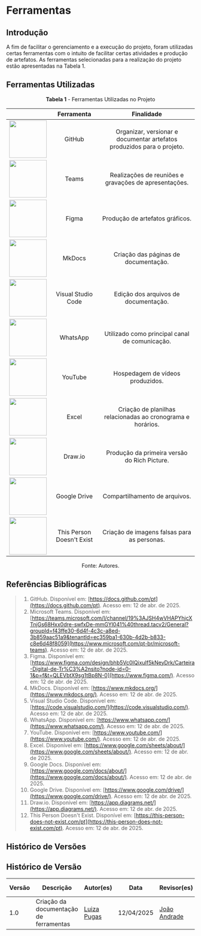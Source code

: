 # Ferramentas

## Introdução

A fim de facilitar o gerenciamento e a execução do projeto, foram utilizadas certas ferramentas com o intuito de facilitar certas atividades e produção de artefatos. As ferramentas selecionadas para a realização do projeto estão apresentadas na Tabela 1.

## Ferramentas Utilizadas

<p align="center"><b>Tabela 1</b> - Ferramentas Utilizadas no Projeto</p>

|                                                                                                                             |        Ferramenta         |                               Finalidade                               |
| :-------------------------------------------------------------------------------------------------------------------------: | :-----------------------: | :--------------------------------------------------------------------: |
| <img src="https://github.githubassets.com/images/modules/logos_page/GitHub-Mark.png" style="height:100px;width:100px"/>     |          GitHub           | Organizar, versionar e documentar artefatos produzidos para o projeto. |
| <img src="https://upload.wikimedia.org/wikipedia/commons/thumb/c/c9/Microsoft_Office_Teams_%282018%E2%80%93present%29.svg/640px-Microsoft_Office_Teams_%282018%E2%80%93present%29.svg.png" style="height:100px;width:100px"/> |           Teams           | Realizações de reuniões e gravações de apresentações.                  |
| <img src="https://upload.wikimedia.org/wikipedia/commons/3/33/Figma-logo.svg" style="height:100px;width:100px"/>           |           Figma           | Produção de artefatos gráficos.                                        |
| <img src="https://user-images.githubusercontent.com/16578570/61556938-3c337400-aa63-11e9-9ec1-a3ba5643a1a6.png" style="height:100px;width:100px"/> |          MkDocs           | Criação das páginas de documentação.                                   |
| <img src="https://upload.wikimedia.org/wikipedia/commons/9/9a/Visual_Studio_Code_1.35_icon.svg" style="height:100px;width:100px"/> |    Visual Studio Code     | Edição dos arquivos de documentação.                                   |
| <img src="https://upload.wikimedia.org/wikipedia/commons/6/6b/WhatsApp.svg" style="height:100px;width:100px"/>             |         WhatsApp          | Utilizado como principal canal de comunicação.                         |
| <img src="https://upload.wikimedia.org/wikipedia/commons/b/b8/YouTube_Logo_2017.svg" style="height:100px;width:100px"/>     |          YouTube          | Hospedagem de vídeos produzidos.                                       |
| <img src="https://upload.wikimedia.org/wikipedia/commons/thumb/3/34/Microsoft_Office_Excel_%282019%E2%80%93present%29.svg/1200px-Microsoft_Office_Excel_%282019%E2%80%93present%29.svg.png" style="height:100px;width:100px"/> |           Excel           | Criação de planilhas relacionadas ao cronograma e horários.  
| <img src="https://store-images.s-microsoft.com/image/apps.1409.13851527096222888.2b60149a-04a5-4578-a6b2-d7b7377332d5.c22d8e97-4d44-4304-9bd2-55f9d29c0f82" style="height:100px;width:100px"/>                | Draw.io| Produção da primeira versão do Rich Picture.          |
| <img src="https://upload.wikimedia.org/wikipedia/commons/d/da/Google_Drive_logo.png" style="height:100px;width:100px"/>    |       Google Drive        | Compartilhamento de arquivos.                                          |
| <img src="https://avatars.githubusercontent.com/u/47250886?s=280&v=4" style="height:100px;width:100px"/>                   | This Person Doesn't Exist | Criação de imagens falsas para as personas.                            |


<p align="center">Fonte: Autores.</p>

## Referências Bibliográficas

> 1. GitHub. Disponível em: [https://docs.github.com/pt](https://docs.github.com/pt). Acesso em: 12 de abr. de 2025.  
> 2. Microsoft Teams. Disponível em: [https://teams.microsoft.com/l/channel/19%3AJSH4wVHAPYhjcXTnjGs68Hxx0dre-swfxDe-mmGYl041%40thread.tacv2/General?groupId=f43ffe30-6d4f-4c3c-a8ed-3b859aac51a9&tenantId=ec359ba1-630b-4d2b-b833-c8e6d48f8059](https://www.microsoft.com/pt-br/microsoft-teams). Acesso em: 12 de abr. de 2025.  
> 3. Figma. Disponível em: [https://www.figma.com/design/bhb5Vc0IQixuIf5kNeyDrk/Carteira-Digital-de-Tr%C3%A2nsito?node-id=0-1&p=f&t=QLEVbtX9sg1tBp8N-0](https://www.figma.com/). Acesso em: 12 de abr. de 2025.  
> 4. MkDocs. Disponível em: [https://www.mkdocs.org/](https://www.mkdocs.org/). Acesso em: 12 de abr. de 2025.  
> 5. Visual Studio Code. Disponível em: [https://code.visualstudio.com/](https://code.visualstudio.com/). Acesso em: 12 de abr. de 2025.  
> 6. WhatsApp. Disponível em: [https://www.whatsapp.com/](https://www.whatsapp.com/). Acesso em: 12 de abr. de 2025.  
> 7. YouTube. Disponível em: [https://www.youtube.com/](https://www.youtube.com/). Acesso em: 12 de abr. de 2025.  
> 8. Excel. Disponível em: [https://www.google.com/sheets/about/](https://www.google.com/sheets/about/). Acesso em: 12 de abr. de 2025.  
> 9. Google Docs. Disponível em: [https://www.google.com/docs/about/](https://www.google.com/docs/about/). Acesso em: 12 de abr. de 2025.  
> 10. Google Drive. Disponível em: [https://www.google.com/drive/](https://www.google.com/drive/). Acesso em: 12 de abr. de 2025.  
> 11. Draw.io. Disponível em: [https://app.diagrams.net/](https://app.diagrams.net/). Acesso em: 12 de abr. de 2025.  
> 12. This Person Doesn't Exist. Disponível em: [https://this-person-does-not-exist.com/pt](https://this-person-does-not-exist.com/pt). Acesso em: 12 de abr. de 2025.  

## Histórico de Versões

## Histórico de Versão

| Versão | Descrição                             | Autor(es)                                       | Data       | Revisor(es)                                   | Data de Revisão |
|--------|----------------------------------------|--------------------------------------------------|------------|-----------------------------------------------|-----------------|
| 1.0    | Criação da documentação de ferramentas | [Luiza Pugas](https://github.com/Luizaxx)        | 12/04/2025 | [João Andrade](https://github.com/JJOAOMARCOSS) | 12/04/2025      |

